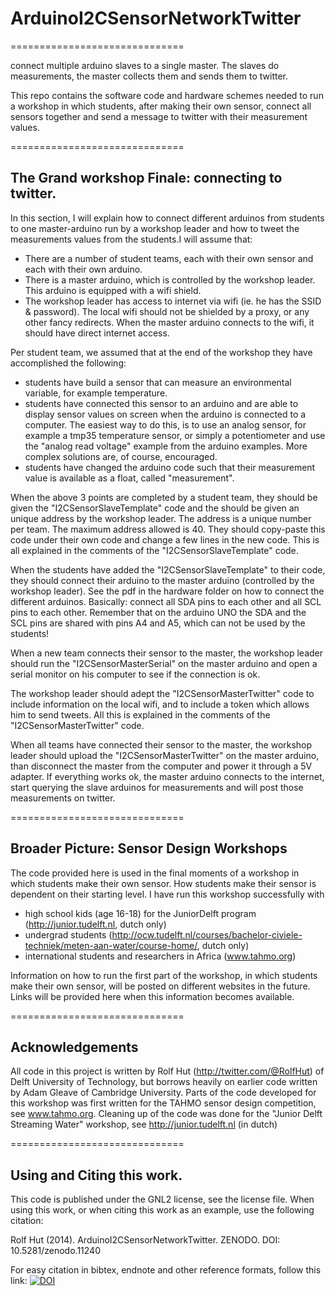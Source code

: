 # ArduinoI2CSensorNetworkTwitter
==============================

connect multiple arduino slaves to a single master. The slaves do measurements, the master collects them and sends them to twitter.

This repo contains the software code and hardware schemes needed to run a workshop in which students, after making their own sensor, connect all sensors together and send a message to twitter with their measurement values.

==============================
## The Grand workshop Finale: connecting to twitter.

In this section, I will explain how to connect different arduinos from students to one master-arduino run by a workshop leader and how to tweet the measurements values from the students.I will assume that:

* There are a number of student teams, each with their own sensor and each with their own arduino. 
* There is a master arduino, which is controlled by the workshop leader. This arduino is equipped with a wifi shield.
* The workshop leader has access to internet via wifi (ie. he has the SSID & password). The local wifi should not be shielded by a proxy, or any other fancy redirects. When the master arduino connects to the wifi, it should have direct internet access.

Per student team, we assumed that at the end of the workshop they have accomplished the following:
* students have build a sensor that can measure an environmental variable, for example temperature.
* students have connected this sensor to an arduino and are able to display sensor values on screen when the arduino is connected to a computer. The easiest way to do this, is to use an analog sensor, for example a tmp35 temperature sensor, or simply a potentiometer and use the "analog read voltage" example from the arduino examples. More complex solutions are, of course, encouraged.
* students have changed the arduino code such that their measurement value is available as a float, called "measurement". 

When the above 3 points are completed by a student team, they should be given the "I2CSensorSlaveTemplate" code and the should be given an unique address by the workshop leader. The address is a unique number per team. The maximum address allowed is 40. They should copy-paste this code under their own code and change a few lines in the new code. This is all explained in the comments of the "I2CSensorSlaveTemplate" code.

When the students have added the "I2CSensorSlaveTemplate" to their code, they should connect their arduino to the master arduino (controlled by the workshop leader). See the pdf in the hardware folder on how to connect the different arduinos. Basically: connect all SDA pins to each other and all SCL pins to each other. Remember that on the arduino UNO the SDA and the SCL pins are shared with pins A4 and A5, which can not be used by the students!

When a new team connects their sensor to the master, the workshop leader should run the "I2CSensorMasterSerial" on the master arduino and open a serial monitor on his computer to see if the connection is ok. 

The workshop leader should adept the "I2CSensorMasterTwitter" code to include information on the local wifi, and to include a token which allows him to send tweets. All this is explained in the comments of the "I2CSensorMasterTwitter" code.

When all teams have connected their sensor to the master, the workshop leader should upload the "I2CSensorMasterTwitter" on the master arduino, than disconnect the master from the computer and power it through a 5V adapter. If everything works ok, the master arduino connects to the internet, start querying the slave arduinos for measurements and will post those measurements on twitter.


==============================
## Broader Picture: Sensor Design Workshops

The code provided here is used in the final moments of a workshop in which students make their own sensor. How students make their sensor is dependent on their starting level. I have run this workshop successfully with 
* high school kids (age 16-18) for the JuniorDelft program (http://junior.tudelft.nl, dutch only)
* undergrad students (http://ocw.tudelft.nl/courses/bachelor-civiele-techniek/meten-aan-water/course-home/, dutch only)
* international students and researchers in Africa (www.tahmo.org)

Information on how to run the first part of the workshop, in which students make their own sensor, will be posted on different websites in the future. Links will be provided here when this information becomes available.

==============================
## Acknowledgements

All code in this project is written by Rolf Hut (http://twitter.com/@RolfHut) of Delft University of Technology, but borrows heavily on earlier code written by Adam Gleave of Cambridge University. Parts of the code developed for this workshop was first written for the TAHMO sensor design competition, see www.tahmo.org. Cleaning up of the code was done for the "Junior Delft Streaming Water" workshop, see http://junior.tudelft.nl (in dutch)

==============================
## Using and Citing this work.

This code is published under the GNL2 license, see the license file. When using this work, or when citing this work as an example, use the following citation:

Rolf Hut (2014). ArduinoI2CSensorNetworkTwitter. ZENODO. DOI: 10.5281/zenodo.11240

For easy citation in bibtex, endnote and other reference formats, follow this link:
[![DOI](https://zenodo.org/badge/5500/RolfHut/ArduinoI2CSensorNetworkTwitter.png)](http://dx.doi.org/10.5281/zenodo.11241)

 
